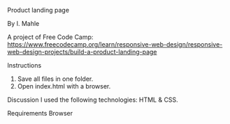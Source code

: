 Product landing page

By I. Mahle

A project of Free Code Camp: https://www.freecodecamp.org/learn/responsive-web-design/responsive-web-design-projects/build-a-product-landing-page

Instructions

1. Save all files in one folder.
2. Open index.html with a browser.

Discussion
I used the following technologies: HTML & CSS.

Requirements
Browser
